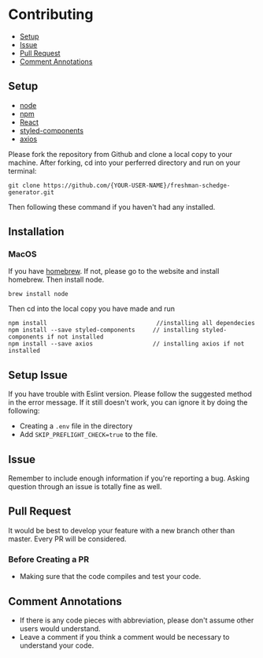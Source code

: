 # Contributing

- [Setup](#Setup)
- [Issue](#issue)
- [Pull Request](#request)
- [Comment Annotations](#comment-annotations)

## Setup
- [node](https://github.com/nodejs/node.git)
- [npm](https://github.com/npm)
- [React](https://reactjs.org/)
- [styled-components](https://styled-components.com/)
- [axios](https://github.com/axios/axios)

Please fork the repository from Github and clone a local copy to your machine. After forking, cd into your perferred directory and run on your terminal:

```
git clone https://github.com/{YOUR-USER-NAME}/freshman-schedge-generator.git
```

Then following these command if you haven't had any installed.

## Installation

### MacOS
If you have [homebrew](https://brew.sh/). If not, please go to the website and install homebrew. Then install node.

```
brew install node
```

Then cd into the local copy you have made and run
```
npm install                               //installing all dependecies
npm install --save styled-components     // installing styled-components if not installed
npm install --save axios                 // installing axios if not installed
```

## Setup Issue
If you have trouble with Eslint version. Please follow the suggested method in the error message. If it still doesn't work, you can ignore it by doing the following:
- Creating a `.env` file in the directory
- Add `SKIP_PREFLIGHT_CHECK=true` to the file.


## Issue
Remember to include enough information if you're reporting a bug.
Asking question through an issue is totally fine as well.

## Pull Request
It would be best to develop your feature with a new branch other than master.
Every PR will be considered.

### Before Creating a PR
- Making sure that the code compiles and test your code.

## Comment Annotations
- If there is any code pieces with abbreviation, please don't assume other users would understand.
- Leave a comment if you think a comment would be necessary to understand your code.
